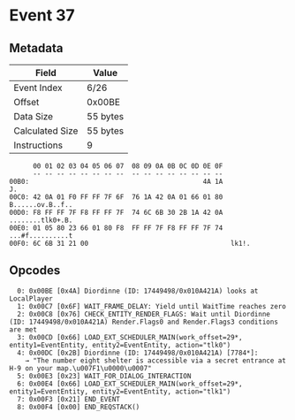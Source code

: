 # Event 37

## Metadata

| Field           | Value    |
|-----------------|----------|
| Event Index     | 6/26     |
| Offset          | 0x00BE   |
| Data Size       | 55 bytes |
| Calculated Size | 55 bytes |
| Instructions    | 9        |

```
      00 01 02 03 04 05 06 07  08 09 0A 0B 0C 0D 0E 0F
      -- -- -- -- -- -- -- --  -- -- -- -- -- -- -- --
00B0:                                            4A 1A                J.
00C0: 42 0A 01 F0 FF FF 7F 6F  76 1A 42 0A 01 66 01 80  B......ov.B..f..
00D0: F8 FF FF 7F F8 FF FF 7F  74 6C 6B 30 2B 1A 42 0A  ........tlk0+.B.
00E0: 01 05 80 23 66 01 80 F8  FF FF 7F F8 FF FF 7F 74  ...#f..........t
00F0: 6C 6B 31 21 00                                    lk1!.           
```

## Opcodes

```
  0: 0x00BE [0x4A] Diordinne (ID: 17449498/0x010A421A) looks at LocalPlayer
  1: 0x00C7 [0x6F] WAIT_FRAME_DELAY: Yield until WaitTime reaches zero
  2: 0x00C8 [0x76] CHECK_ENTITY_RENDER_FLAGS: Wait until Diordinne (ID: 17449498/0x010A421A) Render.Flags0 and Render.Flags3 conditions are met
  3: 0x00CD [0x66] LOAD_EXT_SCHEDULER_MAIN(work_offset=29*, entity1=EventEntity, entity2=EventEntity, action="tlk0")
  4: 0x00DC [0x2B] Diordinne (ID: 17449498/0x010A421A) [7784*]:
    → "The number eight shelter is accessible via a secret entrance at H-9 on your map.\u007F1\u0000\u0007"
  5: 0x00E3 [0x23] WAIT_FOR_DIALOG_INTERACTION
  6: 0x00E4 [0x66] LOAD_EXT_SCHEDULER_MAIN(work_offset=29*, entity1=EventEntity, entity2=EventEntity, action="tlk1")
  7: 0x00F3 [0x21] END_EVENT
  8: 0x00F4 [0x00] END_REQSTACK()
```
